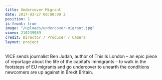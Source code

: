 ```yaml
---
title: Undercover Migrant
date: 2017-03-27 00:00:00 Z
position: 1
is-front: true
image: "/uploads/undercover-migrant.jpg"
vimeo: 210239989
credit: Director / Producer / Camera
layout: project
---
```


VICE sends journalist Ben Judah, author of This Is London – an epic piece of reportage about the life of the capital’s immigrants – to walk in the footsteps of EU migrants and go undercover to unearth the conditions newcomers are up against in Brexit Britain.